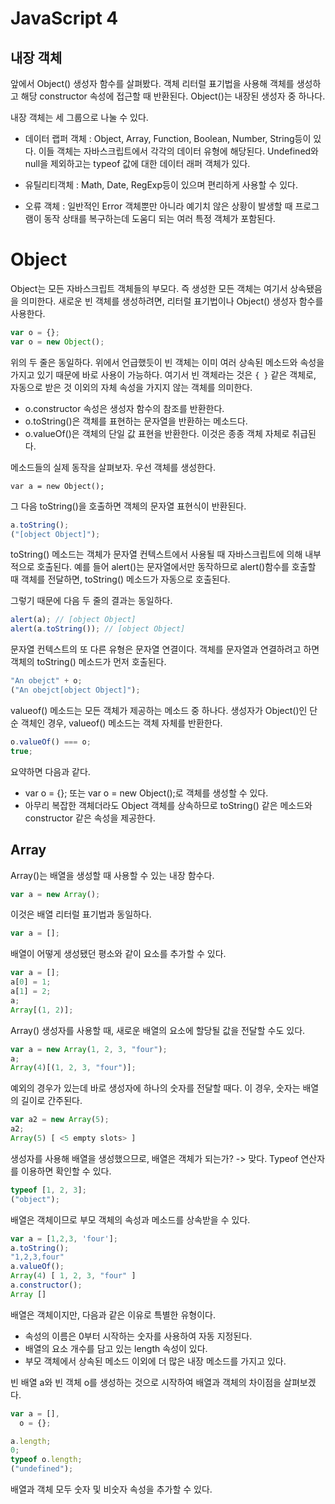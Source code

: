 # JavaScript 4

## 내장 객체

앞에서 Object() 생성자 함수를 살펴봤다. 객체 리터럴 표기법을 사용해 객체를 생성하고 해당 constructor 속성에 접근할 때 반환된다. Object()는 내장된 생성자 중 하나다.

내장 객체는 세 그룹으로 나눌 수 있다.

- 데이터 랩퍼 객체 : Object, Array, Function, Boolean, Number, String등이 있다. 이들 객체는 자바스크립트에서 각각의 데이터 유형에 해당된다. Undefined와 null을 제외하고는 typeof 값에 대한 데이터 래퍼 객체가 있다.

- 유틸리티객체 : Math, Date, RegExp등이 있으며 편리하게 사용할 수 있다.

- 오류 객체 : 일반적인 Error 객체뿐만 아니라 예기치 않은 상황이 발생할 때 프로그램이 동작 상태를 복구하는데 도움디 되는 여러 특정 객체가 포함된다.

# Object

Object는 모든 자바스크립트 객체들의 부모다. 즉 생성한 모든 객체는 여기서 상속됐음을 의미한다. 새로운 빈 객체를 생성하려면, 리터럴 표기법이나 Object() 생성자 함수를 사용한다.

```js
var o = {};
var o = new Object();
```

위의 두 줄은 동일하다. 위에서 언급했듯이 빈 객체는 이미 여러 상속된 메소드와 속성을 가지고 있기 때문에 바로 사용이 가능하다. 여기서 빈 객체라는 것은 `{ }` 같은 객체로, 자동으로 받은 것 이외의 자체 속성을 가지지 않는 객체를 의미한다.

- o.constructor 속성은 생성자 함수의 참조를 반환한다.
- o.toString()은 객체를 표현하는 문자열을 반환하는 메소드다.
- o.valueOf()은 객체의 단일 값 표현을 반환한다. 이것은 종종 객체 자체로 취급된다.

메소드들의 실제 동작을 살펴보자. 우선 객체를 생성한다.

```
var a = new Object();
```

그 다음 toString()을 호출하면 객체의 문자열 표현식이 반환된다.

```js
a.toString();
("[object Object]");
```

toString() 메소드는 객체가 문자열 컨텍스트에서 사용될 때 자바스크립트에 의해 내부적으로 호출된다. 예를 들어 alert()는 문자열에서만 동작하므로 alert()함수를 호출할 때 객체를 전달하면, toString() 메소드가 자동으로 호출된다.

그렇기 때문에 다음 두 줄의 결과는 동일하다.

```js
alert(a); // [object Object]
alert(a.toString()); // [object Object]
```

문자열 컨텍스트의 또 다른 유형은 문자열 연결이다. 객체를 문자열과 연결하려고 하면 객체의 toString() 메소드가 먼저 호출된다.

```js
"An obejct" + o;
("An obejct[object Object]");
```

valueof() 메소드는 모든 객체가 제공하는 메소드 중 하나다. 생성자가 Object()인 단순 객체인 경우, valueof() 메소드는 객체 자체를 반환한다.

```js
o.valueOf() === o;
true;
```

요약하면 다음과 같다.

- var o = {}; 또는 var o = new Object();로 객체를 생성할 수 있다.
- 아무리 복잡한 객체더라도 Object 객체를 상속하므로 toString() 같은 메소드와 constructor 같은 속성을 제공한다.

## Array

Array()는 배열을 생성할 때 사용할 수 있는 내장 함수다.

```js
var a = new Array();
```

이것은 배열 리터럴 표기법과 동일하다.

```js
var a = [];
```

배열이 어떻게 생성됐던 평소와 같이 요소를 추가할 수 있다.

```js
var a = [];
a[0] = 1;
a[1] = 2;
a;
Array[(1, 2)];
```

Array() 생성자를 사용할 때, 새로운 배열의 요소에 할당될 값을 전달할 수도 있다.

```js
var a = new Array(1, 2, 3, "four");
a;
Array(4)[(1, 2, 3, "four")];
```

예외의 경우가 있는데 바로 생성자에 하나의 숫자를 전달할 때다. 이 경우, 숫자는 배열의 길이로 간주된다.

```js
var a2 = new Array(5);
a2;
Array(5) [ <5 empty slots> ]
```

생성자를 사용해 배열을 생성했으므로, 배열은 객체가 되는가? -> 맞다.
Typeof 연산자를 이용하면 확인할 수 있다.

```js
typeof [1, 2, 3];
("object");
```

배열은 객체이므로 부모 객체의 속성과 메소드를 상속받을 수 있다.

```js
var a = [1,2,3, 'four'];
a.toString();
"1,2,3,four"
a.valueOf();
Array(4) [ 1, 2, 3, "four" ]
a.constructor();
Array []
```

배열은 객체이지만, 다음과 같은 이유로 특별한 유형이다.

- 속성의 이름은 0부터 시작하는 숫자를 사용하여 자동 지정된다.
- 배열의 요소 개수를 담고 있는 length 속성이 있다.
- 부모 객체에서 상속된 메소드 이외에 더 많은 내장 메소드를 가지고 있다.

빈 배열 a와 빈 객체 o를 생성하는 것으로 시작하여 배열과 객체의 차이점을 살펴보겠다.

```js
var a = [],
  o = {};

a.length;
0;
typeof o.length;
("undefined");
```

배열과 객체 모두 숫자 및 비숫자 속성을 추가할 수 있다.
